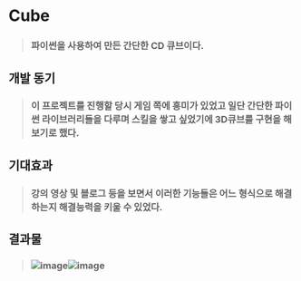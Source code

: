 # Cube 
> ### 파이썬을 사용하여 만든 간단한 CD 큐브이다.
## 개발 동기
> ### 이 프로젝트를 진행할 당시 게임 쪽에 흥미가 있었고 일단 간단한 파이썬 라이브러리들을 다루며 스킬을 쌓고 싶었기에 3D큐브를 구현을 해보기로 했다.
## 기대효과
> ### 강의 영상 및 블로그 등을 보면서 이러한 기능들은 어느 형식으로 해결하는지 해결능력을 키울 수 있었다.

## 결과물
> ### ![image](https://user-images.githubusercontent.com/80656700/211554080-980289b9-586b-4da4-8e60-fb5417cd8450.png)![image](https://user-images.githubusercontent.com/80656700/211568034-9b53c54a-46a0-4c95-884c-b427914a0c44.png)

